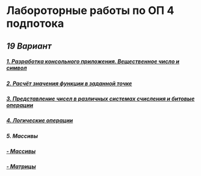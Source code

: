 # Лабороторные работы по ОП 4 подпотока 
## *19 Вариант*



##### [1. Разработка консольного приложения. Вещественное число и символ](https://github.com/sskrolkina/ITMO_Programming_1_sem/blob/main/Task_1.c)

##### [2. Расчёт значения функции в заданной точке](https://github.com/sskrolkina/ITMO_Programming_1_sem/blob/main/Task_2.c)

##### [3. Представление чисел в различных системах счисления и битовые операции](https://github.com/sskrolkina/ITMO_Programming_1_sem/blob/main/Task_3.c)

##### [4. Логические операции](https://github.com/sskrolkina/ITMO_Programming_1_sem/blob/main/Task_4.c)

##### 5. Массивы

##### [- Массивы](https://github.com/sskrolkina/ITMO_Programming_1_sem/blob/main/Task_5/1.c)
##### [- Матрицы](https://github.com/sskrolkina/ITMO_Programming_1_sem/blob/main/Task_5/2.c)
